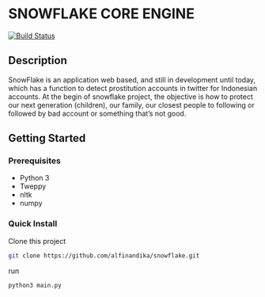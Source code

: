 # SNOWFLAKE CORE ENGINE

<p>
  <a href="https://travis-ci.org/gojek/proctor"><img src="https://travis-ci.org/gojek/proctor.svg?branch=master" alt="Build Status"></img></a>
</p>

## Description
SnowFlake is an application web based, and still in development until today, which has a function to detect prostitution accounts in twitter for Indonesian accounts. At the begin of snowflake project, the objective is how to protect our next generation (children), our family, our closest people to following or followed by bad account or something that’s not good.

## Getting Started

### Prerequisites

- Python 3
- Tweppy
- nltk
- numpy

### Quick Install

Clone this project

```bash
git clone https://github.com/alfinandika/snowflake.git
```

run
```bash
python3 main.py
```